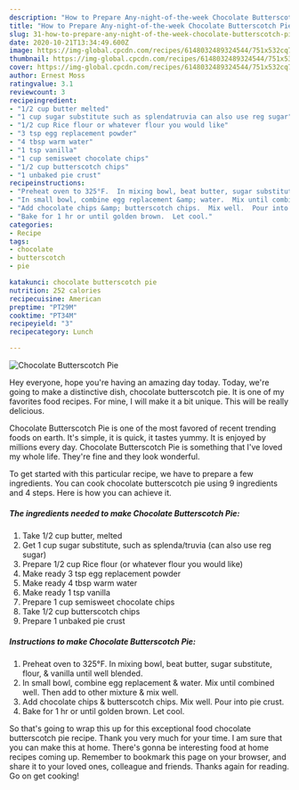 ```yaml
---
description: "How to Prepare Any-night-of-the-week Chocolate Butterscotch Pie"
title: "How to Prepare Any-night-of-the-week Chocolate Butterscotch Pie"
slug: 31-how-to-prepare-any-night-of-the-week-chocolate-butterscotch-pie
date: 2020-10-21T13:34:49.600Z
image: https://img-global.cpcdn.com/recipes/6148032489324544/751x532cq70/chocolate-butterscotch-pie-recipe-main-photo.jpg
thumbnail: https://img-global.cpcdn.com/recipes/6148032489324544/751x532cq70/chocolate-butterscotch-pie-recipe-main-photo.jpg
cover: https://img-global.cpcdn.com/recipes/6148032489324544/751x532cq70/chocolate-butterscotch-pie-recipe-main-photo.jpg
author: Ernest Moss
ratingvalue: 3.1
reviewcount: 3
recipeingredient:
- "1/2 cup butter melted"
- "1 cup sugar substitute such as splendatruvia can also use reg sugar"
- "1/2 cup Rice flour or whatever flour you would like"
- "3 tsp egg replacement powder"
- "4 tbsp warm water"
- "1 tsp vanilla"
- "1 cup semisweet chocolate chips"
- "1/2 cup butterscotch chips"
- "1 unbaked pie crust"
recipeinstructions:
- "Preheat oven to 325°F.  In mixing bowl, beat butter, sugar substitute, flour, &amp; vanilla until well blended."
- "In small bowl, combine egg replacement &amp; water.  Mix until combined well.  Then add to other mixture &amp; mix well."
- "Add chocolate chips &amp; butterscotch chips.  Mix well.  Pour into pie crust."
- "Bake for 1 hr or until golden brown.  Let cool."
categories:
- Recipe
tags:
- chocolate
- butterscotch
- pie

katakunci: chocolate butterscotch pie 
nutrition: 252 calories
recipecuisine: American
preptime: "PT29M"
cooktime: "PT34M"
recipeyield: "3"
recipecategory: Lunch

---
```



![Chocolate Butterscotch Pie](https://img-global.cpcdn.com/recipes/6148032489324544/751x532cq70/chocolate-butterscotch-pie-recipe-main-photo.jpg)

Hey everyone, hope you're having an amazing day today. Today, we're going to make a distinctive dish, chocolate butterscotch pie. It is one of my favorites food recipes. For mine, I will make it a bit unique. This will be really delicious.

Chocolate Butterscotch Pie is one of the most favored of recent trending foods on earth. It's simple, it is quick, it tastes yummy. It is enjoyed by millions every day. Chocolate Butterscotch Pie is something that I've loved my whole life. They're fine and they look wonderful.




To get started with this particular recipe, we have to prepare a few ingredients. You can cook chocolate butterscotch pie using 9 ingredients and 4 steps. Here is how you can achieve it.

<!--inarticleads1-->

##### The ingredients needed to make Chocolate Butterscotch Pie:

1. Take 1/2 cup butter, melted
1. Get 1 cup sugar substitute, such as splenda/truvia (can also use reg sugar)
1. Prepare 1/2 cup Rice flour (or whatever flour you would like)
1. Make ready 3 tsp egg replacement powder
1. Make ready 4 tbsp warm water
1. Make ready 1 tsp vanilla
1. Prepare 1 cup semisweet chocolate chips
1. Take 1/2 cup butterscotch chips
1. Prepare 1 unbaked pie crust




<!--inarticleads2-->

##### Instructions to make Chocolate Butterscotch Pie:

1. Preheat oven to 325°F.  In mixing bowl, beat butter, sugar substitute, flour, &amp; vanilla until well blended.
1. In small bowl, combine egg replacement &amp; water.  Mix until combined well.  Then add to other mixture &amp; mix well.
1. Add chocolate chips &amp; butterscotch chips.  Mix well.  Pour into pie crust.
1. Bake for 1 hr or until golden brown.  Let cool.




So that's going to wrap this up for this exceptional food chocolate butterscotch pie recipe. Thank you very much for your time. I am sure that you can make this at home. There's gonna be interesting food at home recipes coming up. Remember to bookmark this page on your browser, and share it to your loved ones, colleague and friends. Thanks again for reading. Go on get cooking!
